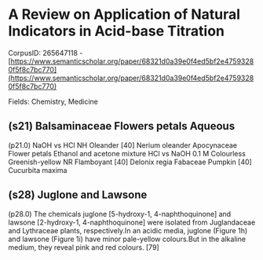 # A Review on Application of Natural Indicators in Acid-base Titration

CorpusID: 265647118 - [https://www.semanticscholar.org/paper/68321d0a39e0f4ed5bf2e47593280f5f8c7bc770](https://www.semanticscholar.org/paper/68321d0a39e0f4ed5bf2e47593280f5f8c7bc770)

Fields: Chemistry, Medicine

## (s21) Balsaminaceae Flowers petals Aqueous
(p21.0) NaOH vs HCl NH Oleander [40] Nerium oleander Apocynaceae Flower petals Ethanol and acetone mixture HCl vs NaOH 0.1 M Colourless Greenish-yellow NR Flamboyant [40] Delonix regia Fabaceae  Pumpkin [40] Cucurbita maxima
## (s28) Juglone and Lawsone
(p28.0) The chemicals juglone [5-hydroxy-1, 4-naphthoquinone] and lawsone [2-hydroxy-1, 4-naphthoquinone] were isolated from Juglandaceae and Lythraceae plants, respectively.In an acidic media, juglone (Figure 1h) and lawsone (Figure 1i) have minor pale-yellow colours.But in the alkaline medium, they reveal pink and red colours. [79]

